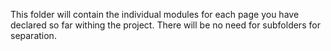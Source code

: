 This folder will contain the individual modules for each page you have declared so far withing the project.
There will be no need for subfolders for separation.